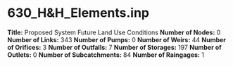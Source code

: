 # 630_H&H_Elements.inp
**Title:**     Proposed System  Future Land Use Conditions
**Number of Nodes:** 0
**Number of Links:** 343
**Number of Pumps:** 0
**Number of Weirs:** 44
**Number of Orifices:** 3
**Number of Outfalls:** 7
**Number of Storages:** 197
**Number of Outlets:** 0
**Number of Subcatchments:** 84
**Number of Raingages:** 1
